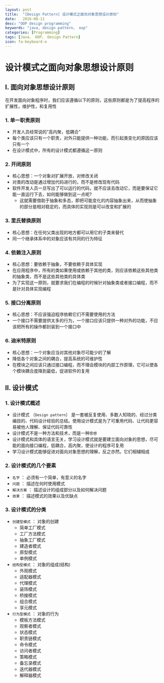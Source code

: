 ```yaml
---
layout: post
title:  "[Design Pattern] 设计模式之面向对象思想设计原则"
date:   2016-08-11
desc: "OOP design programming"
keywords: "java, design pattern， oop"
categories: [Programming]
tags: [Java， OOP， Design Pattern]
icon: fa-keyboard-o
---
```


# 设计模式之面向对象思想设计原则

## I. 面向对象思想设计原则

在开发面向对象程序时，我们应该遵循以下的原则，这些原则都是为了提高程序的扩展性，维护性，和复用性

### 1. 单一职责原则

-	开发人员经常说的”高内聚，低耦合”
-	每个类应该只有一个职责，对外只能提供一种功能，而引起类变化的原因应该只有一个
-	在设计模式中，所有的设计模式都遵循这一原则

### 2. 开闭原则

-	核心思想：一个对象对扩展开放，对修改关闭
-	对类的改动是通过增加代码进行的，而不是修改现有代码
-	软件开发人员一旦写出了可以运行的代码，就不应该去改动它，而是要保证它能一直运行下去，如何能够做到这一点呢?
	-	这就需要借助于抽象和多态，即把可能变化的内容抽象出来，从而使抽象的部分是相对稳定的，而具体的实现则是可以改变和扩展的

### 3. 里氏替换原则

-	核心思想：在任何父类出现的地方都可以用它的子类来替代
-	同一个继承体系中的对象应该有共同的行为特征

### 4. 依赖注入原则

-	核心思想：要依赖于抽象，不要依赖于具体实现
-	在应用程序中，所有的类如果使用或依赖于其他的类，则应该依赖这些其他类的抽象类，而不是这些其他类的具体类
-	为了实现这一原则，就要求我们在编程的时候针对抽象类或者接口编程，而不是针对具体实现编程

### 5. 接口分离原则

-	核心思想：不应该强迫程序依赖它们不需要使用的方法
-	一个接口不需要提供太多的行为，一个接口应该只提供一种对外的功能，不应该把所有的操作都封装到一个接口中

### 6. 迪米特原则

-	核心思想：一个对象应当对其他对象尽可能少的了解
-	降低各个对象之间的耦合，提高系统的可维护性
-	在模块之间应该只通过接口编程，而不理会模块的内部工作原理，它可以使各个模块耦合度降到最低，促进软件的复用


## II. 设计模式

### 1. 设计模式概述

-	设计模式 （```Design pattern```） 是一套被反复使用、多数人知晓的、经过分类编目的、代码设计经验的总结。使用设计模式是为了可重用代码、让代码更容易被他人理解、保证代码可靠性
-	设计模式不是一种方法和技术，而是一种```思想```
-	设计模式和具体的语言无关，学习设计模式就是要建立面向对象的思想，尽可能的面向接口编程，低耦合，高内聚，使设计的程序可复用
-	学习设计模式能够促进对面向对象思想的理解，反之亦然。它们相辅相成

### 2. 设计模式的几个要素

-	```名字``` ： 必须有一个简单，有意义的名字
-	```问题``` ： 描述在何时使用模式
-	```解决方案``` ： 描述设计的组成部分以及如何解决问题
-	```效果``` ： 描述模式的效果以及优缺点

### 3. 设计模式的分类

-	```创建型模式``` ： 对象的创建
	-	简单工厂模式
	-	工厂方法模式
	-	抽象工厂模式
	-	建造者模式
	-	原型模式
	-	单例模式
-	```结构型模式``` ： 对象的组成(结构)
	-	外观模式
	-	适配器模式
	-	代理模式
	-	装饰模式
	-	桥接模式
	-	组合模式
	-	享元模式
-	```行为型模式``` ： 对象的行为
	-	模板方法模式
	-	观察者模式
	-	状态模式
	-	职责链模式
	-	命令模式
	-	访问者模式
	-	策略模式
	-	备忘录模式
	-	迭代器模式
	-	解释器模式
